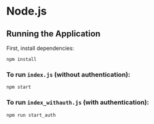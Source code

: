 # Node.js

## Running the Application

First, install dependencies:

```
npm install
```

### To run `index.js` (without authentication):

```
npm start
```

### To run `index_withauth.js` (with authentication):

```
npm run start_auth
```